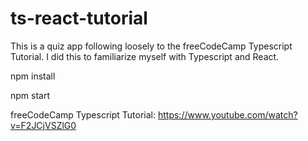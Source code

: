 # ts-react-tutorial

This is a quiz app following loosely to the freeCodeCamp Typescript Tutorial.  I did this to familiarize myself with Typescript and React.

npm install

npm start

freeCodeCamp Typescript Tutorial: https://www.youtube.com/watch?v=F2JCjVSZlG0


